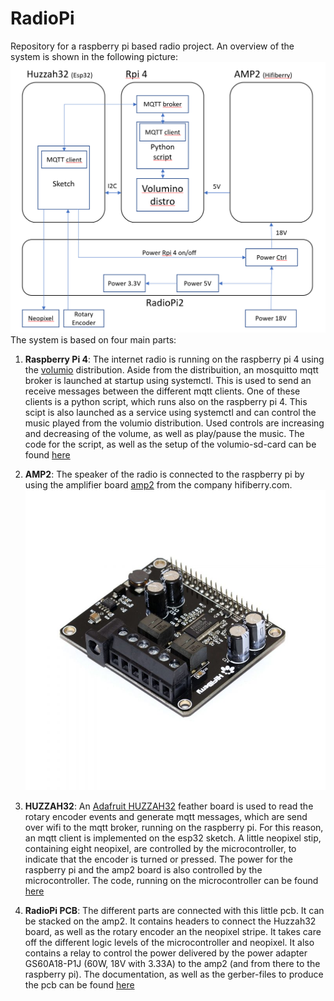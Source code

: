 # RadioPi
Repository for a raspberry pi based radio project. An overview of the system is shown in the following picture:
![Systemuebersicht](pictures/Systemuebersicht.png)
The system is based on four main parts:

1. **Raspberry Pi 4**: The internet radio is running on the raspberry pi 4 using the [volumio](https://volumio.org/) distribution. Aside from the distribuition, an mosquitto mqtt broker is launched at startup using systemctl. This is used to send an receive messages between the different mqtt clients. One of these clients is a python script, which runs also on the raspberry pi 4. This scipt is also launched as a service using systemctl and can control the music played from the volumio distribution. Used controls are increasing and decreasing of the volume, as well as play/pause the music. The code for the script, as well as the setup of the volumio-sd-card can be found [here](https://github.com/frep/RadioPi/tree/main/RadioPiRPi4)

2. **AMP2**: The speaker of the radio is connected to the raspberry pi by using the amplifier board [amp2](https://www.hifiberry.com/shop/boards/hifiberry-amp2/) from the company hifiberry.com.
![amp2](pictures/amp2.jpeg)

3. **HUZZAH32**: An [Adafruit HUZZAH32](https://www.adafruit.com/product/3405) feather board is used to read the rotary encoder events and generate mqtt messages, which are send over wifi to the mqtt broker, running on the raspberry pi. For this reason, an mqtt client is implemented on the esp32 sketch. A little neopixel stip, containing eight neopixel, are controlled by the microcontroller, to indicate that the encoder is turned or pressed. The power for the raspberry pi and the amp2 board is also controlled by the microcontroller. The code, running on the microcontroller can be found [here](https://github.com/frep/RadioPi/tree/main/RadioPiEsp32Ctrl)

4. **RadioPi PCB**: The different parts are connected with this little pcb. It can be stacked on the amp2. It contains headers to connect the Huzzah32 board, as well as the rotary encoder an the neopixel stripe. It takes care off the different logic levels of the microcontroller and neopixel. It also contains a relay to control the power delivered by the power adapter GS60A18-P1J (60W, 18V with 3.33A) to the amp2 (and from there to the raspberry pi). The documentation, as well as the gerber-files to produce the pcb can be found [here](https://github.com/frep/RadioPi/tree/main/RadioPiPCB)
